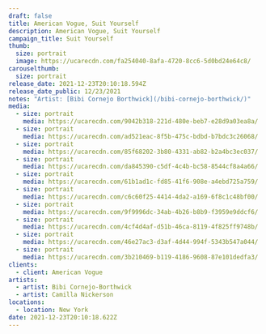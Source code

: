 ```yaml
---
draft: false
title: American Vogue, Suit Yourself
description: American Vogue, Suit Yourself
campaign_title: Suit Yourself
thumb:
  size: portrait
  image: https://ucarecdn.com/fa254040-8afa-4720-8cc6-5d0bd24e64c8/
carouselthumb:
  size: portrait
release_date: 2021-12-23T20:10:18.594Z
release_date_public: 12/23/2021
notes: "Artist: [Bibi Cornejo Borthwick](/bibi-cornejo-borthwick/)"
media:
  - size: portrait
    media: https://ucarecdn.com/9042b318-221d-480e-beb7-e28d9a03ea8a/
  - size: portrait
    media: https://ucarecdn.com/ad521eac-8f5b-475c-bdbd-b7bdc3c26068/
  - size: portrait
    media: https://ucarecdn.com/85f68202-3b80-4331-ab82-b2a4bc3ec037/
  - size: portrait
    media: https://ucarecdn.com/da845390-c5df-4c4b-bc58-8544cf8a4a66/
  - size: portrait
    media: https://ucarecdn.com/61b1ad1c-fd85-41f6-908e-a4ebd725a759/
  - size: portrait
    media: https://ucarecdn.com/c6c60f25-4414-4da2-a169-6f8c1c48bf00/
  - size: portrait
    media: https://ucarecdn.com/9f9996dc-34ab-4b26-b8b9-f3959e9ddcf6/
  - size: portrait
    media: https://ucarecdn.com/4cf4d4af-d51b-46ca-8119-4f825ff9748b/
  - size: portrait
    media: https://ucarecdn.com/46e27ac3-d3af-4d44-994f-5343b547a044/
  - size: portrait
    media: https://ucarecdn.com/3b210469-b119-4186-9608-87e101dedfa3/
clients:
  - client: American Vogue
artists:
  - artist: Bibi Cornejo-Borthwick
  - artist: Camilla Nickerson
locations:
  - location: New York
date: 2021-12-23T20:10:18.622Z
---
```

